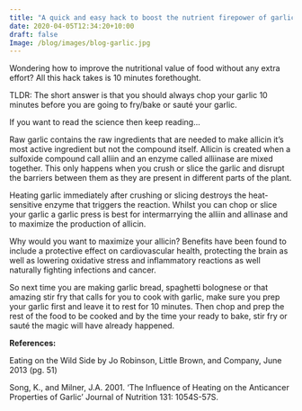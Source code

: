 ```yaml
---
title: "A quick and easy hack to boost the nutrient firepower of garlic"
date: 2020-04-05T12:34:20+10:00
draft: false
Image: /blog/images/blog-garlic.jpg
---
```






Wondering how to improve the nutritional value of food without any extra effort? All this hack takes is 10 minutes forethought.TLDR: The short answer is that you should always chop your garlic 10 minutes before you are going to fry/bake or sauté your garlic. If you want to read the science then keep reading...Raw garlic contains the raw ingredients that are needed to make allicin it’s most active ingredient but not the compound itself. Allicin is created when a sulfoxide compound call alliin and an enzyme called alliinase are mixed together. This only happens when you crush or slice the garlic and disrupt the barriers between them as they are present in different parts of the plant. Heating garlic immediately after crushing or slicing destroys the heat-sensitive enzyme that triggers the reaction. Whilst you can chop or slice your garlic a garlic press is best for intermarrying the alliin and allinase and to maximize the production of allicin. Why would you want to maximize your allicin? Benefits have been found to include a protective effect on cardiovascular health, protecting the brain as well as lowering oxidative stress and inflammatory reactions as well naturally fighting infections and cancer.So next time you are making garlic bread, spaghetti bolognese or that amazing stir fry that calls for you to cook with garlic, make sure you prep your garlic first and leave it to rest for 10 minutes. Then chop and prep the rest of the food to be cooked and by the time your ready to bake, stir fry or sauté the magic will have already happened. __References:__Eating on the Wild Side by Jo Robinson, Little Brown, and Company, June 2013 (pg. 51)
Song, K., and Milner, J.A. 2001. ‘The Influence of Heating on the Anticancer Properties of Garlic’ Journal of Nutrition 131: 1054S-57S.
